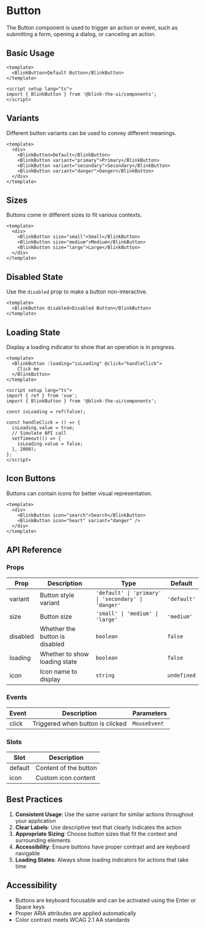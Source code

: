 # Button

The Button component is used to trigger an action or event, such as submitting a form, opening a dialog, or canceling an action.

## Basic Usage

```vue
<template>
  <BlinkButton>Default Button</BlinkButton>
</template>

<script setup lang="ts">
import { BlinkButton } from '@blink-the-ui/components';
</script>
```

## Variants

Different button variants can be used to convey different meanings.

```vue
<template>
  <div>
    <BlinkButton>Default</BlinkButton>
    <BlinkButton variant="primary">Primary</BlinkButton>
    <BlinkButton variant="secondary">Secondary</BlinkButton>
    <BlinkButton variant="danger">Danger</BlinkButton>
  </div>
</template>
```

## Sizes

Buttons come in different sizes to fit various contexts.

```vue
<template>
  <div>
    <BlinkButton size="small">Small</BlinkButton>
    <BlinkButton size="medium">Medium</BlinkButton>
    <BlinkButton size="large">Large</BlinkButton>
  </div>
</template>
```

## Disabled State

Use the `disabled` prop to make a button non-interactive.

```vue
<template>
  <BlinkButton disabled>Disabled Button</BlinkButton>
</template>
```

## Loading State

Display a loading indicator to show that an operation is in progress.

```vue
<template>
  <BlinkButton :loading="isLoading" @click="handleClick">
    Click me
  </BlinkButton>
</template>

<script setup lang="ts">
import { ref } from 'vue';
import { BlinkButton } from '@blink-the-ui/components';

const isLoading = ref(false);

const handleClick = () => {
  isLoading.value = true;
  // Simulate API call
  setTimeout(() => {
    isLoading.value = false;
  }, 2000);
};
</script>
```

## Icon Buttons

Buttons can contain icons for better visual representation.

```vue
<template>
  <div>
    <BlinkButton icon="search">Search</BlinkButton>
    <BlinkButton icon="heart" variant="danger" />
  </div>
</template>
```

## API Reference

### Props

| Prop     | Description                    | Type                                                | Default     |
| -------- | ------------------------------ | --------------------------------------------------- | ----------- |
| variant  | Button style variant           | `'default' \| 'primary' \| 'secondary' \| 'danger'` | `'default'` |
| size     | Button size                    | `'small' \| 'medium' \| 'large'`                    | `'medium'`  |
| disabled | Whether the button is disabled | `boolean`                                           | `false`     |
| loading  | Whether to show loading state  | `boolean`                                           | `false`     |
| icon     | Icon name to display           | `string`                                            | `undefined` |

### Events

| Event | Description                      | Parameters   |
| ----- | -------------------------------- | ------------ |
| click | Triggered when button is clicked | `MouseEvent` |

### Slots

| Slot    | Description           |
| ------- | --------------------- |
| default | Content of the button |
| icon    | Custom icon content   |

## Best Practices

1. **Consistent Usage**: Use the same variant for similar actions throughout your application
2. **Clear Labels**: Use descriptive text that clearly indicates the action
3. **Appropriate Sizing**: Choose button sizes that fit the context and surrounding elements
4. **Accessibility**: Ensure buttons have proper contrast and are keyboard navigable
5. **Loading States**: Always show loading indicators for actions that take time

## Accessibility

- Buttons are keyboard focusable and can be activated using the Enter or Space keys
- Proper ARIA attributes are applied automatically
- Color contrast meets WCAG 2.1 AA standards
